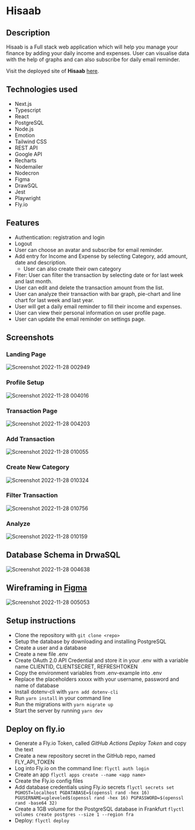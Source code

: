 # Hisaab

## Description

Hisaab is a Full stack web application which will help you manage your finance by adding your daily income and expenses. User can visualise data with the help of graphs and can also subscribe for daily email reminder.

Visit the deployed site of **Hisaab** [here](https://finance-management-project.fly.dev/).

## Technologies used
- Next.js
- Typescript
- React
- PostgreSQL
- Node.js
- Emotion
- Tailwind CSS
- REST API
- Google API 
- Recharts
- Nodemailer
- Nodecron
- Figma
- DrawSQL
- Jest
- Playwright
- Fly.io

## Features

- Authentication: registration and login 
- Logout
- User can choose an avatar and subscribe for email reminder.
- Add entry for Income and Expense by selecting Category, add amount, date and description. 
   - User can also create their own category
- Fiter: User can filter the transaction by selecting date or for last week and last month. 
- User can edit and delete the transaction amount from the list.
- User can analyze their transaction with bar graph, pie-chart and line chart for last week and last year.
- User will get a daily email reminder to fill their income and expenses.
- User can view their personal information on user profile page.
- User can update the email reminder on settings page.

## Screenshots
### Landing Page
![Screenshot 2022-11-28 002949](https://user-images.githubusercontent.com/106388649/204165736-ce938048-bc41-4b99-a490-7797bbfdda84.png)
### Profile Setup
![Screenshot 2022-11-28 004016](https://user-images.githubusercontent.com/106388649/204165949-98281618-9362-4adf-bf01-c650ec028422.png)
### Transaction Page
![Screenshot 2022-11-28 004203](https://user-images.githubusercontent.com/106388649/204166057-a6b9122e-b1f4-4be5-850a-0da4c6e96795.png)
### Add Transaction
![Screenshot 2022-11-28 010055](https://user-images.githubusercontent.com/106388649/204167060-ad54bb01-6c7b-4311-ab19-e8cf5ef9fb95.png)
### Create New Category
![Screenshot 2022-11-28 010324](https://user-images.githubusercontent.com/106388649/204167092-8e655337-5371-44dd-9019-ccf48d20463b.png)
### Filter Transaction
![Screenshot 2022-11-28 010756](https://user-images.githubusercontent.com/106388649/204167326-309ec1da-2904-4fad-a3e3-915bd70d4c20.png)

### Analyze
![Screenshot 2022-11-28 010159](https://user-images.githubusercontent.com/106388649/204167121-42621269-b560-4150-adb5-3cc624b5b545.png)

## Database Schema in DrwaSQL
![Screenshot 2022-11-28 004638](https://user-images.githubusercontent.com/106388649/204166292-e9f7767f-d3c7-425c-8115-bfee6fcd0a83.png)
## Wireframing in [Figma](https://www.figma.com/file/hF3RqGeVFdAsVkk2henjps/Untitled?node-id=0%3A1&t=lqXIs4PSAURWPlqe-1)
![Screenshot 2022-11-28 005053](https://user-images.githubusercontent.com/106388649/204166418-8cfc0a26-19c0-45cf-98e4-2f0501155c91.png)


## Setup instructions

- Clone the repository with `git clone <repo>`
- Setup the database by downloading and installing PostgreSQL
- Create a user and a database
- Create a new file .env
- Create OAuth 2.0 API Credential and store it in your .env with a variable name CLIENTID, CLIENTSECRET, REFRESHTOKEN
- Copy the environment variables from .env-example into .env
- Replace the placeholders xxxxx with your username, password and name of database
- Install dotenv-cli with `yarn add dotenv-cli`
- Run `yarn install` in your command line
- Run the migrations with `yarn migrate up`
- Start the server by running `yarn dev`

## Deploy on fly.io

- Generate a Fly.io Token, called _GitHub Actions Deploy Token_ and copy the text
- Create a new repository secret in the GitHub repo, named FLY_API_TOKEN
- Log into Fly.io on the command line: `flyctl auth login`
- Create an app `flyctl apps create --name <app name>`
- Create the Fly.io config files
- Add database credentials using Fly.io secrets
  `flyctl secrets set PGHOST=localhost PGDATABASE=$(openssl rand -hex 16) PGUSERNAME=upleveled$(openssl rand -hex 16) PGPASSWORD=$(openssl rand -base64 32)`
- Create a 1GB volume for the PostgreSQL database in Frankfurt
  `flyctl volumes create postgres --size 1 --region fra`
- Deploy: `flyctl deploy`

